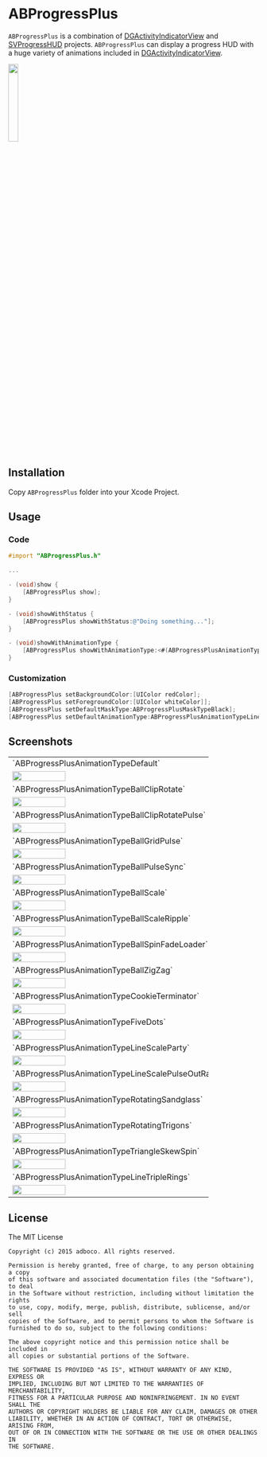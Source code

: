 # ABProgressPlus
`ABProgressPlus` is a combination of [DGActivityIndicatorView](https://github.com/gontovnik/DGActivityIndicatorView) and [SVProgressHUD](https://github.com/SVProgressHUD/SVProgressHUD) projects. `ABProgressPlus` can display a progress HUD with a huge variety of animations included in [DGActivityIndicatorView](https://github.com/gontovnik/DGActivityIndicatorView).

<img src="images/demo.gif" width="20%">

## Installation
Copy ```ABProgressPlus``` folder into your Xcode Project.

## Usage
### Code
``` objective-c
#import "ABProgressPlus.h"

...

- (void)show {
    [ABProgressPlus show];
}

- (void)showWithStatus {
    [ABProgressPlus showWithStatus:@"Doing something..."];
}

- (void)showWithAnimationType {
    [ABProgressPlus showWithAnimationType:<#(ABProgressPlusAnimationType)#>];
}
```
### Customization
```objective-c
[ABProgressPlus setBackgroundColor:[UIColor redColor];
[ABProgressPlus setForegroundColor:[UIColor whiteColor]];
[ABProgressPlus setDefaultMaskType:ABProgressPlusMaskTypeBlack];
[ABProgressPlus setDefaultAnimationType:ABProgressPlusAnimationTypeLineScalePulseOutRapid];
```

## Screenshots

<table style="width:80%">
  <tr>
    <td>`ABProgressPlusAnimationTypeDefault`</td>
    <td>`ABProgressPlusAnimationTypeBallBeat`</td>
  </tr>
  <tr>
    <td><img src="images/Default.gif" width="50%"></td>
    <td><img src="images/BallBeat.gif" width="50%"></td>
  </tr>
  <tr>
    <td>`ABProgressPlusAnimationTypeBallClipRotate`</td>
    <td>`ABProgressPlusAnimationTypeBallClipRotateMultiple`</td>
  </tr>
  <tr>
    <td><img src="images/BallClipRotate.gif" width="50%"></td>
    <td><img src="images/BallClipRotateMultiple.gif" width="50%"></td>
  </tr>
  <tr>
    <td>`ABProgressPlusAnimationTypeBallClipRotatePulse`</td>
    <td>`ABProgressPlusAnimationTypeBallGridBeat`</td>
  </tr>
  <tr>
    <td><img src="images/BallClipRotatePulse.gif" width="50%"></td>
    <td><img src="images/BallGridBeat.gif" width="50%"></td>
  </tr>
  <tr>
    <td>`ABProgressPlusAnimationTypeBallGridPulse`</td>
    <td>`ABProgressPlusAnimationTypeBallPulse`</td>
  </tr>
  <tr>
    <td><img src="images/BallGridPulse.gif" width="50%"></td>
    <td><img src="images/BallPulse.gif" width="50%"></td>
  </tr>
  <tr>
    <td>`ABProgressPlusAnimationTypeBallPulseSync`</td>
    <td>`ABProgressPlusAnimationTypeBallRotate`</td>
  </tr>
  <tr>
    <td><img src="images/BallPulseSync.gif" width="50%"></td>
    <td><img src="images/BallRotate.gif" width="50%"></td>
  </tr>
  <tr>
    <td>`ABProgressPlusAnimationTypeBallScale`</td>
    <td>`ABProgressPlusAnimationTypeBallScaleMultiple`</td>
  </tr>
  <tr>
    <td><img src="images/BallScale.gif" width="50%"></td>
    <td><img src="images/BallScaleMultiple.gif" width="50%"></td>
  </tr>
  <tr>
    <td>`ABProgressPlusAnimationTypeBallScaleRipple`</td>
    <td>`ABProgressPlusAnimationTypeBallScaleRippleMultiple`</td>
  </tr>
  <tr>
    <td><img src="images/BallScaleRipple.gif" width="50%"></td>
    <td><img src="images/BallScaleRippleMultiple.gif" width="50%"></td>
  </tr>
  <tr>
    <td>`ABProgressPlusAnimationTypeBallSpinFadeLoader`</td>
    <td>`ABProgressPlusAnimationTypeBallTrianglePath`</td>
  </tr>
  <tr>
    <td><img src="images/BallSpinFadeLoader.gif" width="50%"></td>
    <td><img src="images/BallTrianglePath.gif" width="50%"></td>
  </tr>
  <tr>
    <td>`ABProgressPlusAnimationTypeBallZigZag`</td>
    <td>`ABProgressPlusAnimationTypeBallZigZagDeflect`</td>
  </tr>
  <tr>
    <td><img src="images/BallZigZag.gif" width="50%"></td>
    <td><img src="images/BallZigZagDeflect.gif" width="50%"></td>
  </tr>
  <tr>
    <td>`ABProgressPlusAnimationTypeCookieTerminator`</td>
    <td>`ABProgressPlusAnimationTypeDoubleBounce`</td>
  </tr>
  <tr>
    <td><img src="images/CookieTerminator.gif" width="50%"></td>
    <td><img src="images/DoubleBounce.gif" width="50%"></td>
  </tr>
  <tr>
    <td>`ABProgressPlusAnimationTypeFiveDots`</td>
    <td>`ABProgressPlusAnimationTypeLineScale`</td>
  </tr>
  <tr>
    <td><img src="images/FiveDots.gif" width="50%"></td>
    <td><img src="images/LineScale.gif" width="50%"></td>
  </tr>
  <tr>
    <td>`ABProgressPlusAnimationTypeLineScaleParty`</td>
    <td>`ABProgressPlusAnimationTypeLineScalePulseOut`</td>
  </tr>
  <tr>
    <td><img src="images/LineScaleParty.gif" width="50%"></td>
    <td><img src="images/LineScalePulseOut.gif" width="50%"></td>
  </tr>
  <tr>
    <td>`ABProgressPlusAnimationTypeLineScalePulseOutRapid`</td>
    <td>`ABProgressPlusAnimationTypeNineDots`</td>
  </tr>
  <tr>
    <td><img src="images/LineScalePulseOutRapid.gif" width="50%"></td>
    <td><img src="images/NineDots.gif" width="50%"></td>
  </tr>
  <tr>
    <td>`ABProgressPlusAnimationTypeRotatingSandglass`</td>
    <td>`ABProgressPlusAnimationTypeRotatingSquares`</td>
  </tr>
  <tr>
    <td><img src="images/RotatingSandglass.gif" width="50%"></td>
    <td><img src="images/RotatingSquares.gif" width="50%"></td>
  </tr>
  <tr>
    <td>`ABProgressPlusAnimationTypeRotatingTrigons`</td>
    <td>`ABProgressPlusAnimationTypeThreeDots`</td>
  </tr>
  <tr>
    <td><img src="images/RotatingTrigons.gif" width="50%"></td>
    <td><img src="images/ThreeDots.gif" width="50%"></td>
  </tr>
  <tr>
    <td>`ABProgressPlusAnimationTypeTriangleSkewSpin`</td>
    <td>`ABProgressPlusAnimationTypeLineTriplePulse`</td>
  </tr>
  <tr>
    <td><img src="images/TriangleSkewSpin.gif" width="50%"></td>
    <td><img src="images/TriplePulse.gif" width="50%"></td>
  </tr>
  <tr>
    <td>`ABProgressPlusAnimationTypeLineTripleRings`</td>
    <td>`ABProgressPlusAnimationTypeLineTwoDots`</td>
  </tr>
  <tr>
    <td><img src="images/TripleRings.gif" width="50%"></td>
    <td><img src="images/TwoDots.gif" width="50%"></td>
  </tr>
</table>

## License
The MIT License
```
Copyright (c) 2015 adboco. All rights reserved.

Permission is hereby granted, free of charge, to any person obtaining a copy
of this software and associated documentation files (the "Software"), to deal
in the Software without restriction, including without limitation the rights
to use, copy, modify, merge, publish, distribute, sublicense, and/or sell
copies of the Software, and to permit persons to whom the Software is
furnished to do so, subject to the following conditions:

The above copyright notice and this permission notice shall be included in
all copies or substantial portions of the Software.

THE SOFTWARE IS PROVIDED "AS IS", WITHOUT WARRANTY OF ANY KIND, EXPRESS OR
IMPLIED, INCLUDING BUT NOT LIMITED TO THE WARRANTIES OF MERCHANTABILITY,
FITNESS FOR A PARTICULAR PURPOSE AND NONINFRINGEMENT. IN NO EVENT SHALL THE
AUTHORS OR COPYRIGHT HOLDERS BE LIABLE FOR ANY CLAIM, DAMAGES OR OTHER
LIABILITY, WHETHER IN AN ACTION OF CONTRACT, TORT OR OTHERWISE, ARISING FROM,
OUT OF OR IN CONNECTION WITH THE SOFTWARE OR THE USE OR OTHER DEALINGS IN
THE SOFTWARE.
```
